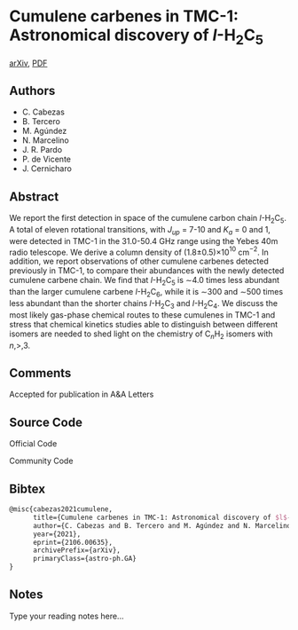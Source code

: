 
# Cumulene carbenes in TMC-1: Astronomical discovery of $l$-H$_2$C$_5$

[arXiv](https://arxiv.org/abs/2106.0635), [PDF](https://arxiv.org/pdf/2106.0635.pdf)

## Authors

- C. Cabezas
- B. Tercero
- M. Agúndez
- N. Marcelino
- J. R. Pardo
- P. de Vicente
- J. Cernicharo

## Abstract

We report the first detection in space of the cumulene carbon chain $l$-H$_2$C$_5$. A total of eleven rotational transitions, with $J_{up}$ = 7-10 and $K_a$ = 0 and 1, were detected in TMC-1 in the 31.0-50.4 GHz range using the Yebes 40m radio telescope. We derive a column density of (1.8$\pm$0.5)$\times$10$^{10}$ cm$^{-2}$. In addition, we report observations of other cumulene carbenes detected previously in TMC-1, to compare their abundances with the newly detected cumulene carbene chain. We find that $l$-H$_2$C$_5$ is $\sim$4.0 times less abundant than the larger cumulene carbene $l$-H$_2$C$_6$, while it is $\sim$300 and $\sim$500 times less abundant than the shorter chains $l$-H$_2$C$_3$ and $l$-H$_2$C$_4$. We discuss the most likely gas-phase chemical routes to these cumulenes in TMC-1 and stress that chemical kinetics studies able to distinguish between different isomers are needed to shed light on the chemistry of C$_n$H$_2$ isomers with $n$\,$>$\,3.

## Comments

Accepted for publication in A&A Letters

## Source Code

Official Code



Community Code



## Bibtex

```tex
@misc{cabezas2021cumulene,
      title={Cumulene carbenes in TMC-1: Astronomical discovery of $l$-H$_2$C$_5$}, 
      author={C. Cabezas and B. Tercero and M. Agúndez and N. Marcelino and J. R. Pardo and P. de Vicente and J. Cernicharo},
      year={2021},
      eprint={2106.00635},
      archivePrefix={arXiv},
      primaryClass={astro-ph.GA}
}
```

## Notes

Type your reading notes here...

